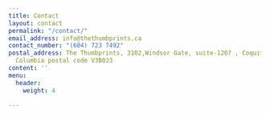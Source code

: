 ```yaml
---
title: Contact
layout: contact
permalink: "/contact/"
email_address: info@thethumbprints.ca
contact_number: "(604) 723 7492"
postal_address: The Thumbprints, 3102,Windsor Gate, suite-1207 , Coquitlam, British
  Columbia postal code V3B0J3
content: ''
menu:
  header:
    weight: 4

---
```

